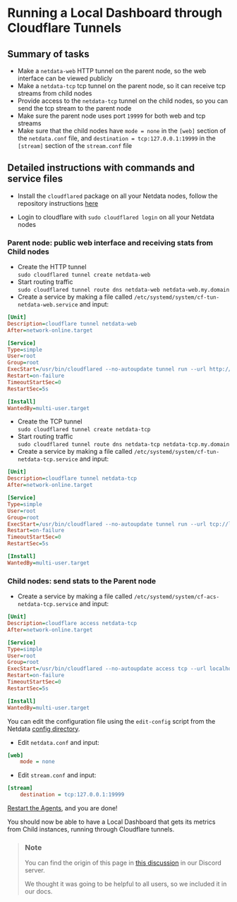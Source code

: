 # Running a Local Dashboard through Cloudflare Tunnels

## Summary of tasks

- Make a `netdata-web` HTTP tunnel on the parent node, so the web interface can be viewed publicly
- Make a `netdata-tcp` tcp tunnel on the parent node, so it can receive tcp streams from child nodes
- Provide access to the `netdata-tcp` tunnel on the child nodes, so you can send the tcp stream to the parent node
- Make sure the parent node uses port `19999` for both web and tcp streams
- Make sure that the child nodes have `mode = none` in the `[web]` section of the `netdata.conf` file, and `destination = tcp:127.0.0.1:19999` in the `[stream]` section of the `stream.conf` file

## Detailed instructions with commands and service files

- Install the `cloudflared` package on all your Netdata nodes, follow the repository instructions [here](https://pkg.cloudflare.com/index.html)

- Login to cloudflare with `sudo cloudflared login` on all your Netdata nodes

### Parent node: public web interface and receiving stats from Child nodes

- Create the HTTP tunnel  
    `sudo cloudflared tunnel create netdata-web`
- Start routing traffic  
    `sudo cloudflared tunnel route dns netdata-web netdata-web.my.domain`
- Create a service by making a file called `/etc/systemd/system/cf-tun-netdata-web.service` and input:

```ini
[Unit]
Description=cloudflare tunnel netdata-web
After=network-online.target

[Service]
Type=simple
User=root
Group=root
ExecStart=/usr/bin/cloudflared --no-autoupdate tunnel run --url http://localhost:19999 netdata-web
Restart=on-failure
TimeoutStartSec=0
RestartSec=5s

[Install]
WantedBy=multi-user.target
```

- Create the TCP tunnel  
  `sudo cloudflared tunnel create netdata-tcp`
- Start routing traffic  
  `sudo cloudflared tunnel route dns netdata-tcp netdata-tcp.my.domain`
- Create a service by making a file called `/etc/systemd/system/cf-tun-netdata-tcp.service` and input:

```ini
[Unit]
Description=cloudflare tunnel netdata-tcp
After=network-online.target

[Service]
Type=simple
User=root
Group=root
ExecStart=/usr/bin/cloudflared --no-autoupdate tunnel run --url tcp://localhost:19999 netdata-tcp
Restart=on-failure
TimeoutStartSec=0
RestartSec=5s

[Install]
WantedBy=multi-user.target
```

### Child nodes: send stats to the Parent node

- Create a service by making a file called `/etc/systemd/system/cf-acs-netdata-tcp.service` and input:

```ini
[Unit]
Description=cloudflare access netdata-tcp
After=network-online.target

[Service]
Type=simple
User=root
Group=root
ExecStart=/usr/bin/cloudflared --no-autoupdate access tcp --url localhost:19999 --tunnel-host netdata-tcp.my.domain
Restart=on-failure
TimeoutStartSec=0
RestartSec=5s

[Install]
WantedBy=multi-user.target
```

You can edit the configuration file using the `edit-config` script from the Netdata [config directory](/docs/netdata-agent/configuration/README.md#the-netdata-config-directory).

- Edit `netdata.conf` and input:

```ini
[web]
    mode = none
```

- Edit `stream.conf` and input:

```ini
[stream]
    destination = tcp:127.0.0.1:19999
```

[Restart the Agents](/packaging/installer/README.md#maintaining-a-netdata-agent-installation), and you are done!

You should now be able to have a Local Dashboard that gets its metrics from Child instances, running through Cloudflare tunnels.

> ### Note
>
> You can find the origin of this page in [this discussion](https://discord.com/channels/847502280503590932/1154164395799216189/1154556625944854618) in our Discord server.
>
> We thought it was going to be helpful to all users, so we included it in our docs.
